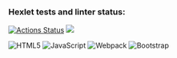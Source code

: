 ### Hexlet tests and linter status:
[![Actions Status](https://github.com/VikkyAblaeva/frontend-project-11/workflows/hexlet-check/badge.svg)](https://github.com/VikkyAblaeva/frontend-project-11/actions)
<a href="https://codeclimate.com/github/VikkyAblaeva/frontend-project-11/maintainability"><img src="https://api.codeclimate.com/v1/badges/546ee4053340199824f1/maintainability" /></a>
  
![HTML5](https://img.shields.io/badge/html5-%23E34F26.svg?style=for-the-badge&logo=html5&logoColor=white)
![JavaScript](https://img.shields.io/badge/javascript-%23323330.svg?style=for-the-badge&logo=javascript&logoColor=%23F7DF1E)
![Webpack](https://img.shields.io/badge/webpack-%238DD6F9.svg?style=for-the-badge&logo=webpack&logoColor=black)
![Bootstrap](https://img.shields.io/badge/bootstrap-%23563D7C.svg?style=for-the-badge&logo=bootstrap&logoColor=white)
